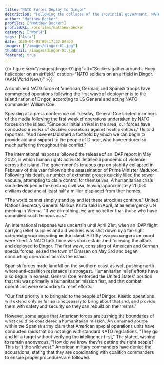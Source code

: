 ```yaml
---
title: "NATO Forces Deploy to Dingor"
description: "Following the collapse of the provincial government, NATO coalition forces begin operations as tribal warlords attempt to stake their claim on the island nation."
author: "Matthew Becker"
profiles: ["Matthew Becker"]
profileURL: /profiles/matthew-becker
category: ["World"]
tags: ["Asia"]
date: 2020-04-01T09:17:32-04:00
images: ["/images/dingor-01.jpg"]
thumbnail: /images/dingor-01.jpg
featured: true
---
```


{{< figure src="/images/dingor-01.jpg" alt="Soldiers gather around a Huey helicopter on an airfield." caption="NATO soldiers on an airfield in Dingor. (AAN World News)" >}}

A combined NATO force of American, German, and Spanish troops have commenced operations following the first wave of deployments to the island nation of Dingor, according to US General and acting NATO commander William Coe.

Speaking at a press conference on Tuesday, General Coe briefed members of the media following the first week of operations undertaken by NATO forces on the island. "Since our initial arrival in the area, our forces have conducted a series of decisive operations against hostile entities," He told reporters. "And have established a foothold by which we can begin to provide aid and support to the people of Dingor, who have endured so much suffering throughout this conflict."

The international response followed the release of an IDAP report in May 2022, in which human rights activists detailed a pandemic of violence across the island. The government's tenuous grip on stability collapsed in February of this year following the assassination of Prime Minister Maduron. Following his death, a number of extremist groups quickly filled the power vacuum, attempting to claim control for themselves. A humanitarian crisis soon developed in the ensuing civil war, leaving approximately 20,000 civilians dead and at least half a million displaced from their homes.

"The world cannot simply stand by and let these atrocities continue." United Nations Secretary General Markus Krista said in April, at an emergency UN meeting in Vienna. "If we do nothing, we are no better than those who have committed such heinous acts."

An international response was uncertain until April 21st, when an IDAP flight carrying relief supplies and aid workers was shot down by a far-right extremist group operating on the island. All fifty-two passengers on board were killed. A NATO task force was soon established following the attack and deployed to Dingor. The first wave, consisting of American and German special forces, seized the town of Drassen on May 3rd and began conducting operations across the island.

Spanish forces made landfall on the southern coast as well, pushing north where anti-coalition resistance is strongest. Humanitarian relief efforts have also begun in earnest. General Coe reinforced the United States' position that this was primarily a humanitarian mission first, and that combat operations were secondary to relief efforts.

"Our first priority is to bring aid to the people of Dingor. Kinetic operations will extend only so far as is necessary to bring about that end, and provide them with safety and security so they can rebuild on their terms."

However, some argue that American forces are pushing the boundaries of what could be considered a humanitarian mission. An unnamed source within the Spanish army claim that American special operations units have conducted raids that do not align with standard NATO regulations. "They go and kill a target without verifying the intelligence first," The stated, wishing to remain anonymous. "How do we know they're getting the right people? This isn't the wild west." American military commanders have denied the accusations, stating that they are coordinating with coalition commanders to ensure proper procedures are followed.
